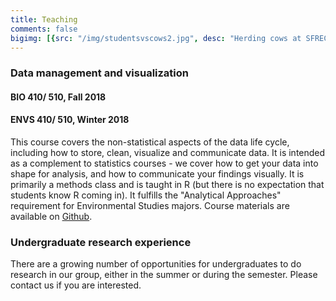 ```yaml
---
title: Teaching
comments: false
bigimg: [{src: "/img/studentsvscows2.jpg", desc: "Herding cows at SFREC"}]
---
```



### Data management and visualization
#### BIO 410/ 510, Fall 2018
#### ENVS 410/ 510, Winter 2018
This course covers the non-statistical aspects of the data life cycle, including how to store, clean, visualize and communicate data. It is intended as a complement to statistics courses - we cover how to get your data into shape for analysis, and how to communicate your findings visually. It is primarily a methods class and is taught in R (but there is no expectation that students know R coming in). It fulfills the "Analytical Approaches" requirement for Environmental Studies majors. Course materials are available on [Github](https://github.com/laurenmh/envs-data-course).

### Undergraduate research experience
There are a growing number of opportunities for undergraduates to do research in our group, either in the summer or during the semester. Please contact us if you are interested.
